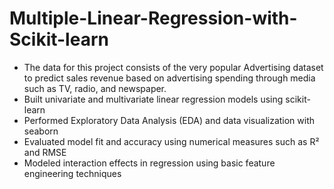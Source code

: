 # Multiple-Linear-Regression-with-Scikit-learn
* The data for this project consists of the very popular Advertising dataset to predict sales revenue based on advertising spending through media such as TV, radio, and newspaper. 
*  Built univariate and multivariate linear regression models using scikit-learn
*  Performed Exploratory Data Analysis (EDA) and data visualization with seaborn
*  Evaluated model fit and accuracy using numerical measures such as R² and RMSE
*  Modeled interaction effects in regression using basic feature engineering techniques
